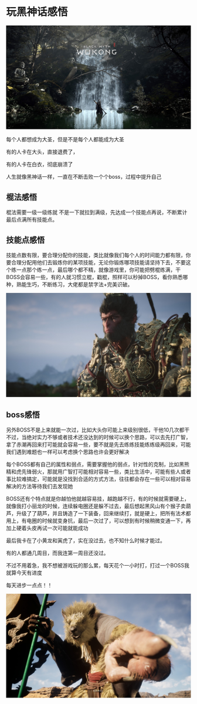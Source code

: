 
# 玩黑神话感悟
![黑神话悟空](./assets/悟空封面.jpeg "黑神话悟空")



每个人都想成为大圣，但是不是每个人都能成为大圣

有的人卡在大头，直接退费了，

有的人卡在白衣，彻底崩溃了

人生就像黑神话一样，一直在不断击败一个个boss，过程中提升自己


## 棍法感悟
棍法需要一级一级练就 不是一下就拉到满级，先达成一个技能点再说，不断累计最后点满所有技能点。

## 技能点感悟
技能点数有限，要合理分配你的技能，类比就像我们每个人的时间能力都有限，你要合理分配用他们去锻炼你的某项技能，无论你锻炼哪项技能请坚持下去，不要这个练一点那个练一点，最后哪个都不精，就像游戏里，你可能把劈棍练满，干BOSS会容易一些，有的人就习惯立棍，戳棍，照样可以秒掉BOSS，看你熟悉哪种，熟能生巧，不断练习，大佬都是禁字法+完美识破。

![悟空](./assets/悟空.jpeg "悟空")

## boss感悟
另外BOSS不是上来就能一次过，比如大头你可能上来级别很低，干他10几次都干不过，当绝对实力不够或者技术还没达到的时候可以换个思路，可以去先打广智，拿了赤潮再回来打可能就会容易一些，要不就是先去练练技能练练级再回来，可能我们遇到难题也一样可以考虑换个思路也许会更好解决


每个BOSS都有自己的属性和弱点，需要掌握他的弱点，针对性的克制，比如黑熊精和虎先锋弱火，那就用广智打可能相对容易一些，类比生活中，可能有些人或者事比较难搞定，可能就是没找到合适的方式方法，往往都会存在一些可以相对容易解决的方法等待我们去发现她


BOSS还有个特点就是你越怕他就越容易挂，越跑越不行，有的时候就需要硬上，就像我打小丽龙的时候，连续躲电圈还是躲不过去，最后想起黑风山有个猴子卖葫芦，升级了了葫芦，并且铸造了一下装备，回来继续打，就是硬上，把所有法术都用上，有电圈的时候就变身抗，最后一次过了，可以想到有时候稍微变通一下，再加上硬着头皮再试一次可能就能成功


最后我卡在了小黄龙和寅虎了，实在没过去，也不知什么时候才能过。

有的人都通几周目，而我连第一周目还没过。

不过不用着急，我不想被游戏玩的那么累，每天花个一小时打，打过一个BOSS我就算今天有进度

每天进步一点点！！

![黄风大圣](./assets/黄风大圣.jpeg "黄风大圣")